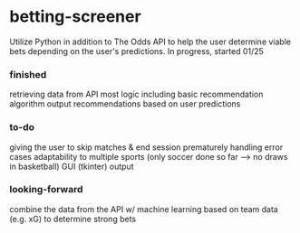# betting-screener

Utilize Python in addition to The Odds API to help the user determine viable bets depending on the user's predictions. In progress, started 01/25

### finished

retrieving data from API
most logic including basic recommendation algorithm
output recommendations based on user predictions

### to-do

giving the user to skip matches & end session prematurely
handling error cases
adaptability to multiple sports (only soccer done so far --> no draws in basketball)
GUI (tkinter) output


### looking-forward
combine the data from the API w/ machine learning based on team data (e.g. xG) to determine strong bets
